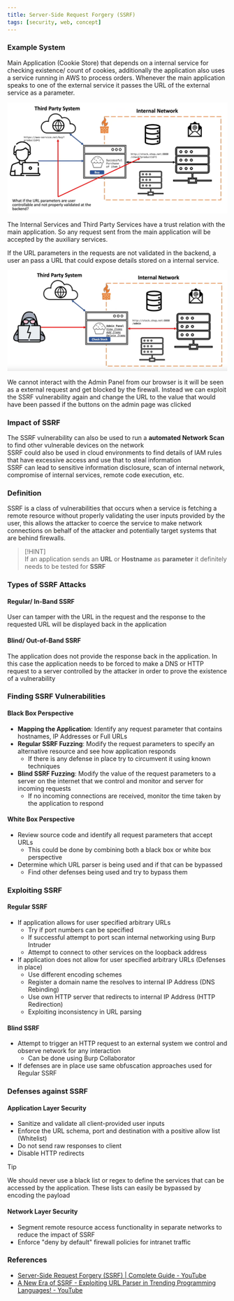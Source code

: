 ```yaml
---
title: Server-Side Request Forgery (SSRF)
tags: [security, web, concept]
---
```


### Example System

Main Application (Cookie Store) that depends on a internal service for checking existence/ count of cookies, additionally the application also uses a service running in AWS to process orders. Whenever the main application speaks to one of the external service it passes the URL of the external service as a parameter.

![Cause of SSRF Vulnerability](../images/ssrf-cause.png)

The Internal Services and Third Party Services have a trust relation with the main application. So any request sent from the main application will be accepted by the auxiliary services.

If the URL parameters in the requests are not validated in the backend, a user an pass a URL that could expose details stored on a internal service.

![Exploiting an SSRF Vulnerability](../images/ssrf-attack.png)

We cannot interact with the Admin Panel from our browser is it will be seen as a external request and get blocked by the firewall. Instead we can exploit the SSRF vulnerability again and change the URL to the value that would have been passed if the buttons on the admin page was clicked

### Impact of SSRF

The SSRF vulnerability can also be used to run a **automated Network Scan** to find other vulnerable devices on the network  
SSRF could also be used in cloud environments to find details of IAM rules that have excessive access and use that to steal information  
SSRF can lead to sensitive information disclosure, scan of internal network, compromise of internal services, remote code execution, etc.

### Definition

SSRF is a class of vulnerabilities that occurs when a service is fetching a remote resource without properly validating the user inputs provided by the user, this allows the attacker to coerce the service to make network connections on behalf of the attacker and potentially target systems that are behind firewalls. 

> [!HINT]  
> If an application sends an **URL** or **Hostname** as **parameter** it definitely needs to be tested for **SSRF**

### Types of SSRF Attacks

#### Regular/ In-Band SSRF
User can tamper with the URL in the request and the response to the requested URL will be displayed back in the application

#### Blind/ Out-of-Band SSRF
The application does not provide the response back in the application. In this case the application needs to be forced to make a DNS or HTTP request to a server controlled by the attacker in order to prove the existence of a vulnerability

### Finding SSRF Vulnerabilities

#### Black Box Perspective

- **Mapping the Application**: Identify any request parameter that contains hostnames, IP Addresses or Full URLs
- **Regular SSRF Fuzzing**: Modify the request parameters to specify an alternative resource and see how application responds
	- If there is any defense in place try to circumvent it using known techniques
- **Blind SSRF Fuzzing**: Modify the value of the request parameters to a server on the internet that we control and monitor and server for incoming requests
	- If no incoming connections are received, monitor the time taken by the application to respond

#### White Box Perspective

- Review source code and identify all request parameters that accept URLs
	- This could be done by combining both a black box or white box perspective
- Determine which URL parser is being used and if that can be bypassed
	- Find other defenses being used and try to bypass them

### Exploiting SSRF

#### Regular SSRF

- If application allows for user specified arbitrary URLs
	- Try if port numbers can be specified
	- If successful attempt to port scan internal networking using Burp Intruder
	- Attempt to connect to other services on the loopback address
- If application does not allow for user specified arbitrary URLs (Defenses in place)
	- Use different encoding schemes
	- Register a domain name the resolves to internal IP Address (DNS Rebinding)
	- Use own HTTP server that redirects to internal IP Address (HTTP Redirection)
	- Exploiting inconsistency in URL parsing

#### Blind SSRF

- Attempt to trigger an HTTP request to an external system we control and observe network for any interaction
	- Can be done using Burp Collaborator
- If defenses are in place use same obfuscation approaches used for Regular SSRF

### Defenses against SSRF

#### Application Layer Security

- Sanitize and validate all client-provided user inputs
- Enforce the URL schema, port and destination with a positive allow list (Whitelist)
- Do not send raw responses to client
- Disable HTTP redirects

> [!TIP]
> We should never use a black list or regex to define the services that can be accessed by the application. These lists can easily be bypassed by encoding the payload


#### Network Layer Security

- Segment remote resource access functionality in separate networks to reduce the impact of SSRF
- Enforce "deny by default" firewall policies for intranet traffic

### References

- [Server-Side Request Forgery (SSRF) | Complete Guide - YouTube](https://www.youtube.com/watch?v=ih5R_c16bKc&t=914s)
- [A New Era of SSRF - Exploiting URL Parser in Trending Programming Languages! - YouTube](https://www.youtube.com/watch?v=voTHFdL9S2k)